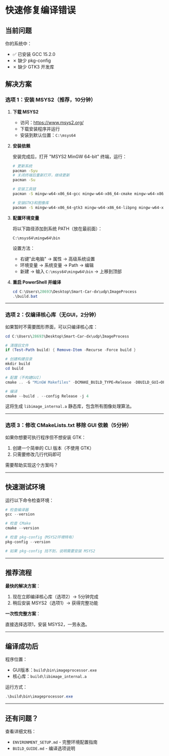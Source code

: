 # 快速修复编译错误

## 当前问题

你的系统中：
- ✅ 已安装 GCC 15.2.0
- ✗ 缺少 pkg-config
- ✗ 缺少 GTK3 开发库

## 解决方案

### 选项 1：安装 MSYS2（推荐，10分钟）

1. **下载 MSYS2**
   - 访问：https://www.msys2.org/
   - 下载安装程序并运行
   - 安装到默认位置：`C:\msys64`

2. **安装依赖**
   
   安装完成后，打开 "MSYS2 MinGW 64-bit" 终端，运行：
   
   ```bash
   # 更新系统
   pacman -Syu
   # 关闭终端后重新打开，继续更新
   pacman -Su
   
   # 安装工具链
   pacman -S mingw-w64-x86_64-gcc mingw-w64-x86_64-cmake mingw-w64-x86_64-make mingw-w64-x86_64-pkgconf
   
   # 安装GTK3和图像库
   pacman -S mingw-w64-x86_64-gtk3 mingw-w64-x86_64-libpng mingw-w64-x86_64-libjpeg-turbo
   ```

3. **配置环境变量**
   
   将以下路径添加到系统 PATH（放在最前面）：
   ```
   C:\msys64\mingw64\bin
   ```
   
   设置方法：
   - 右键"此电脑" → 属性 → 高级系统设置
   - 环境变量 → 系统变量 → Path → 编辑
   - 新建 → 输入 `C:\msys64\mingw64\bin` → 上移到顶部

4. **重启 PowerShell 并编译**
   
   ```powershell
   cd C:\Users\28693\Desktop\Smart-Car-dx\udp\ImageProcess
   .\build.bat
   ```

---

### 选项 2：仅编译核心库（无GUI，2分钟）

如果暂时不需要图形界面，可以只编译核心库：

```powershell
cd C:\Users\28693\Desktop\Smart-Car-dx\udp\ImageProcess

# 清理旧文件
if (Test-Path build) { Remove-Item -Recurse -Force build }

# 创建构建目录
mkdir build
cd build

# 配置（不构建GUI）
cmake .. -G "MinGW Makefiles" -DCMAKE_BUILD_TYPE=Release -DBUILD_GUI=OFF

# 编译
cmake --build . --config Release -j 4
```

这将生成 `libimage_internal.a` 静态库，包含所有图像处理算法。

---

### 选项 3：修改 CMakeLists.txt 移除 GUI 依赖（5分钟）

如果你想要可执行程序但不想安装 GTK：

1. 创建一个简单的 CLI 版本（不使用 GTK）
2. 只需要修改几行代码即可

需要帮助实现这个方案吗？

---

## 快速测试环境

运行以下命令检查环境：

```powershell
# 检查编译器
gcc --version

# 检查 CMake
cmake --version

# 检查 pkg-config（MSYS2环境特有）
pkg-config --version

# 如果 pkg-config 找不到，说明需要安装 MSYS2
```

---

## 推荐流程

**最快的解决方案**：

1. 现在立即编译核心库（选项2）→ 5分钟完成
2. 稍后安装 MSYS2（选项1）→ 获得完整功能

**一次性完整方案**：

直接选择选项1，安装 MSYS2，一劳永逸。

---

## 编译成功后

程序位置：
- GUI版本：`build\bin\imageprocessor.exe`
- 核心库：`build\libimage_internal.a`

运行方式：
```powershell
.\build\bin\imageprocessor.exe
```

---

## 还有问题？

查看详细文档：
- `ENVIRONMENT_SETUP.md` - 完整环境配置指南
- `BUILD_GUIDE.md` - 编译选项说明
